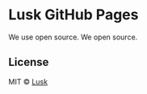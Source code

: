 # Lusk GitHub Pages

We use open source. We open source.

## License

MIT © [Lusk](https://lusk.io)
